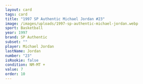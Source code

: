 ```yaml
---
layout: card
tags: card
title: "1997 SP Authentic Michael Jordan #23"
image: /images/uploads/1997-sp-authentic-michael-jordan.webp
sport: Basketball
year: 1997
brand: SP Authentic
subset: ""
player: Michael Jordan
lastName: Jordan
number: "23"
isRookie: false
condition: NM-MT +
value: 7
order: 10
---
```


